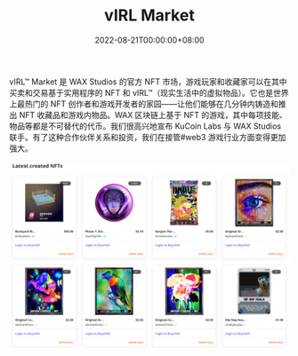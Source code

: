 ﻿---
title: "vIRL Market"
description: "官方 WAX Studios NFT 市场 – 使用真实世界的实用工具升级您的 NFT"
date: 2022-08-21T00:00:00+08:00
lastmod: 2022-08-21T00:00:00+08:00
draft: false
authors: ["boogArno"]
featuredImage: "virl-market.png"
tags: ["Marketplaces","vIRL Market"]
categories: ["nfts"]
nfts: ["Marketplaces"]
blockchain: "WAX"
website: "https://virl.com/"
twitter: "https://twitter.com/WAX_io"
discord: "https://discord.com/invite/dJtPetMdfb"
telegram: ""
github: ""
youtube: ""
twitch: ""
facebook: ""
instagram: "https://www.instagram.com/wax.nft/"
reddit: ""
medium: ""
steam: ""
gitbook: ""
googleplay: ""
appstore: ""
status: "Live"
weight: 
lightgallery: true
toc: true
pinned: false
recommend: false
recommend1: false
---
vIRL™ Market 是 WAX Studios 的官方 NFT 市场，游戏玩家和收藏家可以在其中买卖和交易基于实用程序的 NFT 和 vIRL™（现实生活中的虚拟物品）。它也是世界上最热门的 NFT 创作者和游戏开发者的家园——让他们能够在几分钟内铸造和推出 NFT 收藏品和游戏内物品。WAX 区块链上基于 NFT 的游戏，其中每项技能、物品等都是不可替代的代币。我们很高兴地宣布 KuCoin Labs 与 WAX Studios 联手。有了这种合作伙伴关系和投资，我们在接管#web3 游戏行业方面变得更加强大。

![virlmarket-dapp-marketplaces-wax-image2_aad0fb0a487c4bc93c6efe0dae37c779](virlmarket-dapp-marketplaces-wax-image2_aad0fb0a487c4bc93c6efe0dae37c779.png)
